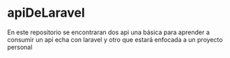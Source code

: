 # apiDeLaravel
En este repositorio se encontraran dos api una básica para aprender a consumir un api echa con laravel y otro que estará enfocada a un proyecto personal 
